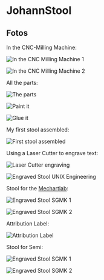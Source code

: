 # JohannStool

## Fotos

In the CNC-Milling Machine:

![In the CNC Milling Machine 1](JohanStool_01.jpeg)

![In the CNC Milling Machine 2](JohanStool_02.jpeg)


All the parts:

![The parts](JohanStool_03.jpeg)

![Paint it](JohanStool_12.jpeg)

![Glue it](JohanStool_13.jpeg)


My first stool assembled:

![First stool assembled](JohanStool_04.jpeg)


Using a Laser Cutter to engrave text:

![Laser Cutter engraving](JohanStool_05.jpeg)

![Engraved Stool UNIX Engineering](JohanStool_06.jpeg)


Stool for the [Mechartlab](http://mechatronicart.ch/):

![Engraved Stool SGMK 1](JohanStool_07.jpeg)

![Engraved Stool SGMK 2](JohanStool_08.jpeg)


Attribution Label:

![Attribution Label](JohanStool_09.jpeg)

Stool for Semi:

![Engraved Stool SGMK 1](JohanStool_10.jpeg)

![Engraved Stool SGMK 2](JohanStool_11.jpeg)


